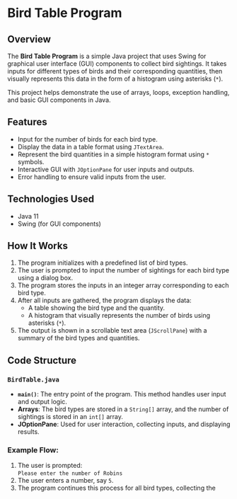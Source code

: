 # Bird Table Program

## Overview
The **Bird Table Program** is a simple Java project that uses Swing for graphical user interface (GUI) components to collect bird sightings. It takes inputs for different types of birds and their corresponding quantities, then visually represents this data in the form of a histogram using asterisks (`*`).

This project helps demonstrate the use of arrays, loops, exception handling, and basic GUI components in Java.

## Features
- Input for the number of birds for each bird type.
- Display the data in a table format using `JTextArea`.
- Represent the bird quantities in a simple histogram format using `*` symbols.
- Interactive GUI with `JOptionPane` for user inputs and outputs.
- Error handling to ensure valid inputs from the user.

## Technologies Used
- Java 11
- Swing (for GUI components)

## How It Works
1. The program initializes with a predefined list of bird types.
2. The user is prompted to input the number of sightings for each bird type using a dialog box.
3. The program stores the inputs in an integer array corresponding to each bird type.
4. After all inputs are gathered, the program displays the data:
   - A table showing the bird type and the quantity.
   - A histogram that visually represents the number of birds using asterisks (`*`).
5. The output is shown in a scrollable text area (`JScrollPane`) with a summary of the bird types and quantities.

## Code Structure
### `BirdTable.java`
- **`main()`**: The entry point of the program. This method handles user input and output logic.
- **Arrays**: The bird types are stored in a `String[]` array, and the number of sightings is stored in an `int[]` array.
- **JOptionPane**: Used for user interaction, collecting inputs, and displaying results.

### Example Flow:
1. The user is prompted:  
   `Please enter the number of Robins`
2. The user enters a number, say `5`.
3. The program continues this process for all bird types, collecting the
